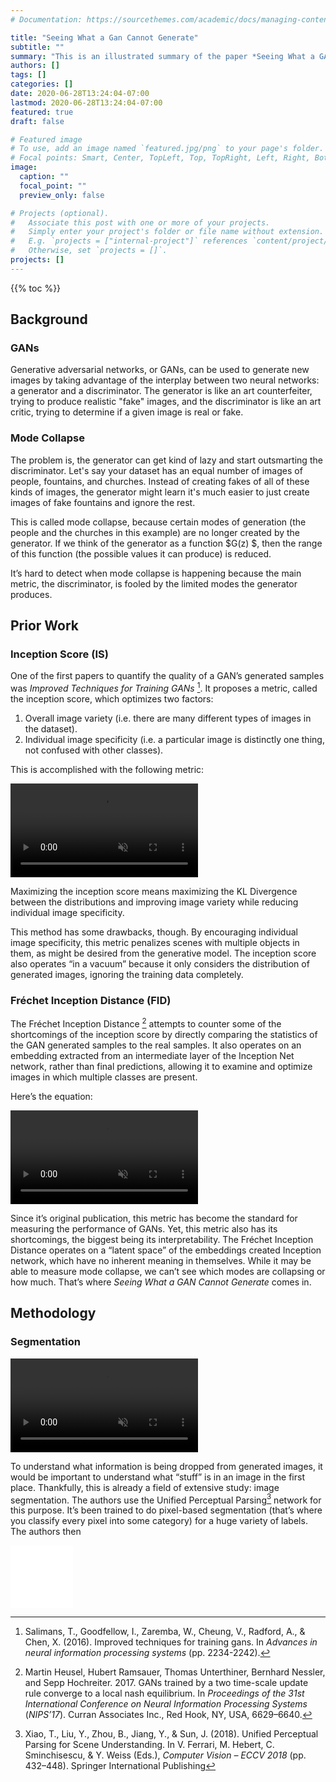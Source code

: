 ```yaml
---
# Documentation: https://sourcethemes.com/academic/docs/managing-content/

title: "Seeing What a Gan Cannot Generate"
subtitle: ""
summary: "This is an illustrated summary of the paper *Seeing What a GAN Cannot Generate*"
authors: []
tags: []
categories: []
date: 2020-06-28T13:24:04-07:00
lastmod: 2020-06-28T13:24:04-07:00
featured: true
draft: false

# Featured image
# To use, add an image named `featured.jpg/png` to your page's folder.
# Focal points: Smart, Center, TopLeft, Top, TopRight, Left, Right, BottomLeft, Bottom, BottomRight.
image:
  caption: ""
  focal_point: ""
  preview_only: false

# Projects (optional).
#   Associate this post with one or more of your projects.
#   Simply enter your project's folder or file name without extension.
#   E.g. `projects = ["internal-project"]` references `content/project/deep-learning/index.md`.
#   Otherwise, set `projects = []`.
projects: []
---
```


{{% toc %}}

[^2]: [Bau, D., Zhu, J. Y., Wulff, J., Peebles, W., Strobelt, H., Zhou, B., & Torralba, A. (2019). Seeing what a gan cannot generate. In *Proceedings of the IEEE International Conference on Computer Vision* (pp. 4502-4511).](http://ganseeing.csail.mit.edu/)



## Background

### GANs

Generative adversarial networks, or GANs, can be used to generate new images by taking advantage of the interplay between two neural networks: a generator and a discriminator. The generator is like an art counterfeiter, trying to produce realistic "fake" images, and the discriminator is like an art critic, trying to determine if a given image is real or fake.
### Mode Collapse
The problem is, the generator can get kind of lazy and start outsmarting the discriminator. Let's say your dataset has an equal number of images of people, fountains, and churches. Instead of creating fakes of all of these kinds of images, the generator might learn it's much easier to just create images of fake fountains and ignore the rest.

This is called mode collapse, because certain modes of generation (the people and the churches in this example) are no longer created by the generator. If we think of the generator as a function $G(z) $, then the range of this function (the possible values it can produce) is reduced.

It’s hard to detect when mode collapse is happening because the main metric, the discriminator, is fooled by the limited modes the generator produces.
## Prior Work
### Inception Score (IS)

One of the first papers to quantify the quality of a GAN’s generated samples was *Improved Techniques for Training GANs* [^1]. It proposes a metric, called the inception score, which optimizes two factors:

1. Overall image variety (i.e. there are many different types of images in the dataset). 
2. Individual image specificity (i.e. a particular image is distinctly one thing, not confused with other classes).

This is accomplished with the following metric: 

<video autoplay loop muted playsinline>
<source src="https://revresearch.s3.us-east-2.amazonaws.com/BlogInceptionScore.mp4" type="video/mp4"></video>

Maximizing the inception score means maximizing the KL Divergence between the distributions and improving image variety while reducing individual image specificity.

This method has some drawbacks, though. By encouraging individual image specificity, this metric penalizes scenes with multiple objects in them, as might be desired from the generative model. The inception score also operates “in a vacuum” because it only considers the distribution of generated images, ignoring the training data completely.

[^1]: Salimans, T., Goodfellow, I., Zaremba, W., Cheung, V., Radford, A., & Chen, X. (2016). Improved techniques for training gans. In *Advances in neural information processing systems* (pp. 2234-2242).

### Fréchet Inception Distance (FID)

The Fréchet Inception Distance [^frech] attempts to counter some of the shortcomings of the inception score by directly comparing the statistics of the GAN generated samples to the real samples. It also operates on an embedding extracted from an intermediate layer of the Inception Net network, rather than final predictions, allowing it to examine and optimize images in which multiple classes are present.

Here’s the equation:

 <video autoplay loop muted playsinline>
<source src="https://revresearch.s3.us-east-2.amazonaws.com/BlogInceptionDistance.mp4" type="video/mp4"></video>

Since it’s original publication, this metric has become the standard for measuring the performance of GANs. Yet, this metric also has its shortcomings, the biggest being its interpretability. The Fréchet Inception Distance operates on a “latent space” of the embeddings created Inception network, which have no inherent meaning in themselves. While it may be able to measure mode collapse, we can’t see which modes are collapsing or how much. That’s where *Seeing What a GAN Cannot Generate* comes in.

## Methodology

### Segmentation

 <video autoplay loop muted playsinline>
<source src="https://revresearch.s3.us-east-2.amazonaws.com/Segmentation.mp4" type="video/mp4"></video>

To understand what information is being dropped from generated images, it would be important to understand what “stuff” is in an image in the first place. Thankfully, this is already a field of extensive study: image segmentation. The authors use the Unified Perceptual Parsing[^unified] network for this purpose. It’s been trained to do pixel-based segmentation (that’s where you classify every pixel into some category) for a huge variety of labels. The authors then 

<iframe width="100vw" height="100vw"  frameborder="0" scrolling="no" src="//plotly.com/~sauhaarda/1.embed"></iframe>

[^unified]: Xiao, T., Liu, Y., Zhou, B., Jiang, Y., & Sun, J. (2018). Unified Perceptual Parsing for Scene Understanding. In V. Ferrari, M. Hebert, C. Sminchisescu, & Y. Weiss (Eds.), *Computer Vision – ECCV 2018* (pp. 432–448). Springer International Publishing
[^frech]: Martin Heusel, Hubert Ramsauer, Thomas Unterthiner, Bernhard Nessler, and Sepp Hochreiter. 2017. GANs trained by a two time-scale update rule converge to a local nash equilibrium. In *Proceedings of the 31st International Conference on Neural Information Processing Systems* (*NIPS’17*). Curran Associates Inc., Red Hook, NY, USA, 6629–6640.





[^ unified]: 